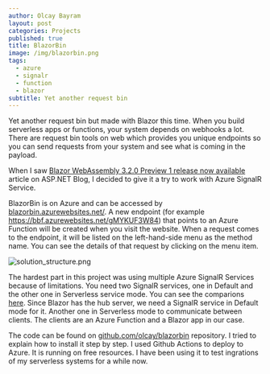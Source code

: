 ```yaml
---
author: Olcay Bayram
layout: post
categories: Projects
published: true
title: BlazorBin
image: /img/blazorbin.png
tags:
  - azure
  - signalr
  - function
  - blazor
subtitle: Yet another request bin
---
```

Yet another request bin but made with Blazor this time. When you build serverless apps or functions, your system depends on webhooks a lot. There are request bin tools on web which provides you unique endpoints so you can send requests from your system and see what is coming in  the payload.

When I saw [Blazor WebAssembly 3.2.0 Preview 1 release now available](https://devblogs.microsoft.com/aspnet/blazor-webassembly-3-2-0-preview-1-release-now-available) article on ASP.NET Blog, I decided to give it a try to work with Azure SignalR Service.

BlazorBin is on Azure and can be accessed by [blazorbin.azurewebsites.net/](https://blazorbin.azurewebsites.net/). A new endpoint (for example https://bbf.azurewebsites.net/gMYKUF3W84) that points to an Azure Function will be created when you visit the website. When a request comes to the endpoint, it will be listed on the left-hand-side menu as the method name. You can see the details of that request by clicking on the menu item.

<!--more-->

![solution_structure.png]({{site.baseurl}}/img/solution_structure.png)

The hardest part in this project was using multiple Azure SignalR Services because of limitations. You need two SignalR services, one in Default and the other one in Serverless service mode. You can see the comparions [here](https://github.com/Azure/azure-signalr/blob/dev/docs/faq.md#what-is-the-meaning-of-service-mode-defaultserverlessclassic-how-can-i-choose). Since Blazor has the hub server, we need a SignalR service in Default mode for it. Another one in Serverless mode to communicate between clients. The clients are an Azure Function and a Blazor app in our case.

The code can be found on [github.com/olcay/blazorbin](https://github.com/olcay/blazorbin) repository. I tried to explain how to install it step by step. I used Github Actions to deploy to Azure. It is running on free resources. I have been using it to test ingrations of my serverless systems for a while now.